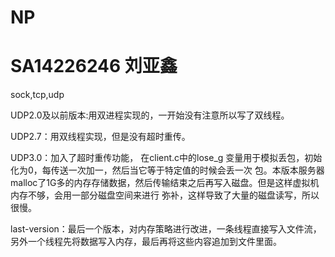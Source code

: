 # NP
# SA14226246 刘亚鑫
sock,tcp,udp

UDP2.0及以前版本:用双进程实现的，一开始没有注意所以写了双线程。

UDP2.7：用双线程实现，但是没有超时重传。

UDP3.0：加入了超时重传功能， 在client.c中的lose_g 变量用于模拟丢包，初始化为0，每传送一次加一，然后当它等于特定值的时候会丢一次 包。本版本服务器malloc了1G多的内存存储数据，然后传输结束之后再写入磁盘。但是这样虚拟机内存不够，会用一部分磁盘空间来进行 弥补，这样导致了大量的磁盘读写，所以很慢。 

last-version：最后一个版本，对内存策略进行改进，一条线程直接写入文件流，另外一个线程先将数据写入内存，最后再将这些内容追加到文件里面。
